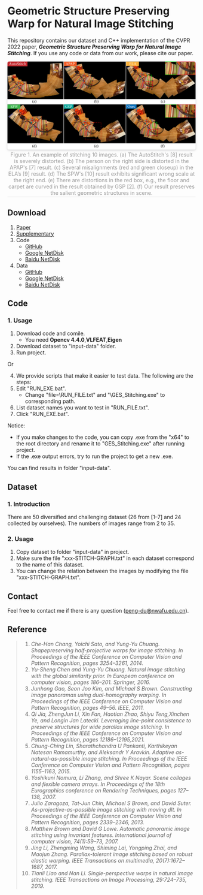 # Geometric Structure Preserving Warp for Natural Image Stitching

This repository contains our dataset and C++ implementation of the CVPR 2022 paper, ***Geometric Structure Preserving Warp for Natural Image Stitching***. If you use any code or data from our work, please cite our paper.


<center>
    <img style="border-radius: 0.3125em;
    box-shadow: 0 2px 4px 0 rgba(34,36,38,.12),0 2px 10px 0 rgba(34,36,38,.08);" 
    src="https://github.com/flowerDuo/GES-GSP-Stitching/blob/master/Images/CAVE-PLAYGROUND.png">
    <br>
    <div style="color:orange; border-bottom: 1px solid #d9d9d9;
    display: inline-block;
    color: #999;
    padding: 2px;">Figure 1. An example of stitching 10 images. (a) The AutoStitch's [8] result is severely distorted. (b) The person on the right side is distorted in the APAP's [7] result. (c) Several misalignments (red and green closeup) in the ELA’s [9] result. (d) The SPW's [10] result exhibits significant wrong scale at the right end. (e) There are distortions in the red box, e.g., the floor and carpet are curved in the result obtained by GSP [2]. (f) Our result preserves the salient geometric structures in scene.</div>
</center>

## Download

1. [Paper](...)
2. [Supplementary](...)
3. Code
	* [GitHub](https://github.com/flowerDuo/GES-GSP-Stitching/tree/master/Code)
	* [Google NetDisk]()
	* [Baidu NetDisk]()
5. Data 
	* [GitHub](https://github.com/flowerDuo/GES-GSP-Stitching/tree/master/Dataset)
	* [Google NetDisk]()
	* [Baidu NetDisk]()

## Code

### 1. Usage

1. Download code and comile.
	* You need  **Opencv 4.4.0**,**VLFEAT**,**Eigen**
2. Download dataset to "input-data" folder.
3. Run project.

Or

4. We provide scripts that make it easier to test data. The following are the steps:
5. Edit "RUN_EXE.bat". 
	* Change "file=\RUN_FILE.txt" and "\GES_Stitching.exe" to corresponding path.
5. List dataset names you want to test in "RUN_FILE.txt".
6. Click "RUN_EXE.bat".

Notice:
* If you make changes to the code, you can copy .exe from the "x64" to the root directory and rename it to "GES_Stitching.exe" after running project.
* If the .exe output errors, try to run the project to get a new .exe.
	
You can find results in folder "input-data".

  


## Dataset

### 1. Introduction
There are 50 diversified and challenging dataset (26 from [1–7] and 24 collected by ourselves). The numbers of images range from 2 to 35.

### 2. Usage
1. Copy dataset to folder "input-data" in project.
2. Make sure the file "xxx-STITCH-GRAPH.txt" in each dataset correspond to the name of this dataset.
3. You can change the relation between the images by modifying the file "xxx-STITCH-GRAPH.txt".

## Contact

Feel free to contact me if there is any question (peng-du@nwafu.edu.cn).

## Reference
> 1. *Che-Han Chang, Yoichi Sato, and Yung-Yu Chuang. Shapepreserving half-projective warps for image stitching. In Proceedings of the IEEE Conference on Computer Vision and
Pattern Recognition, pages 3254–3261, 2014.*
> 2. *Yu-Sheng Chen and Yung-Yu Chuang. Natural image stitching with the global similarity prior. In European conference
on computer vision, pages 186–201. Springer, 2016.*
> 3. *Junhong Gao, Seon Joo Kim, and Michael S Brown. Constructing image panoramas using dual-homography warping. In Proceedings of the IEEE Conference on Computer Vision
and Pattern Recognition, pages 49–56. IEEE, 2011.*
> 4. *Qi Jia, ZhengJun Li, Xin Fan, Haotian Zhao, Shiyu Teng,Xinchen Ye, and Longin Jan Latecki. Leveraging line-point consistence to preserve structures for wide parallax image
stitching. In Proceedings of the IEEE Conference on Computer Vision and Pattern Recognition, pages 12186–12195,2021.*
> 5. *Chung-Ching Lin, Sharathchandra U Pankanti, Karthikeyan Natesan Ramamurthy, and Aleksandr Y Aravkin. Adaptive as-natural-as-possible image stitching. In Proceedings of the
IEEE Conference on Computer Vision and Pattern Recognition, pages 1155–1163, 2015.*
> 6. *Yoshikuni Nomura, Li Zhang, and Shree K Nayar. Scene collages and flexible camera arrays. In Proceedings of the 18th Eurographics conference on Rendering Techniques, pages
127–138, 2007.*
> 7. *Julio Zaragoza, Tat-Jun Chin, Michael S Brown, and David Suter. As-projective-as-possible image stitching with moving dlt. In Proceedings of the IEEE Conference on Computer Vision and Pattern Recognition, pages 2339–2346, 2013.*
> 8. *Matthew Brown and David G Lowe. Automatic panoramic image stitching using invariant features. International journal of computer vision, 74(1):59–73, 2007.* 
> 9. *Jing Li, Zhengming Wang, Shiming Lai, Yongping Zhai, and Maojun Zhang. Parallax-tolerant image stitching based on robust elastic warping. IEEE Transactions on multimedia,
20(7):1672–1687, 2017.*
> 10. *Tianli Liao and Nan Li. Single-perspective warps in natural image stitching. IEEE Transactions on Image Processing, 29:724–735, 2019.*



